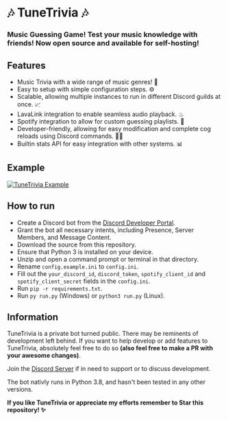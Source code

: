 # 🎶 TuneTrivia 🎶

### Music Guessing Game! Test your music knowledge with friends! Now open source and available for self-hosting!

## Features
- Music Trivia with a wide range of music genres! 🎼
- Easy to setup with simple configuration steps. ⚙
- Scalable, allowing multiple instances to run in different Discord guilds at once. 📈
- LavaLink integration to enable seamless audio playback. ♨
- Spotify integration to allow for custom guessing playlists. 🧩
- Developer-friendly, allowing for easy modification and complete cog reloads using Discord commands. 👩‍💻
- Builtin stats API for easy integration with other systems. 📊

## Example
[![TuneTrivia Example](https://img.youtube.com/vi/_WTGbpRpnr4/0.jpg)](https://www.youtube.com/watch?v=_WTGbpRpnr4)

## How to run
- Create a Discord bot from the [Discord Developer Portal](https://discord.com/developers/applications/).
- Grant the bot all necessary intents, including Presence, Server Members, and Message Content.
- Download the source from this repository.
- Ensure that Python 3 is installed on your device.
- Unzip and open a command prompt or terminal in that directory.
- Rename `config.example.ini` to `config.ini`.
- Fill out the `your_discord_id`, `discord_token`, `spotify_client_id` and `spotify_client_secret` fields in the `config.ini`.
- Run `pip -r requirements.txt`.
- Run `py run.py` (Windows) or `python3 run.py` (Linux).

## Information
TuneTrivia is a private bot turned public. There may be reminents of development left behind.
If you want to help develop or add features to TuneTrivia, absolutely feel free to do so **(also feel free to make a PR with your awesome changes)**.

Join the [Discord Server](https://discord.gg/s8nWZVGqDF) if in need to support or to discuss development.

The bot nativly runs in Python 3.8, and hasn't been tested in any other versions.

**If you like TuneTrivia or appreciate my efforts remember to Star this repository! ✨**
